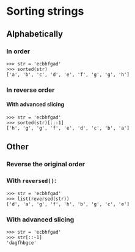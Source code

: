 # Sorting strings

## Alphabetically

### In order

~~~~
>>> str = 'ecbhfgad'
>>> sorted(str)
['a', 'b', 'c', 'd', 'e', 'f', 'g', 'g', 'h']
~~~~


### In reverse order 


#### With advanced slicing

~~~~
>>> str = 'ecbhfgad'
>>> sorted(str)[::-1]
['h', 'g', 'g', 'f', 'e', 'd', 'c', 'b', 'a']
~~~~


## Other

### Reverse the original order

### With `reversed()`:

~~~~
>>> str = 'ecbhfgad'
>>> list(reversed(str))
['d', 'a', 'g', 'f', 'h', 'b', 'g', 'c', 'e']
~~~~


### With advanced slicing

~~~~
>>> str = 'ecbhfgad'
>>> str[::-1]
'dagfhbgce'
~~~~
